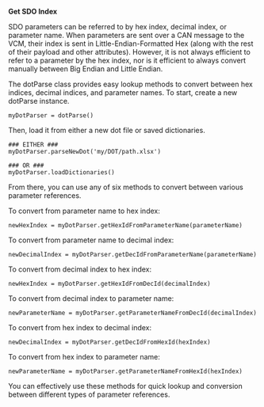 **Get SDO Index**

SDO parameters can be referred to by hex index, decimal index, or parameter name. When parameters are sent over a CAN message to the VCM, their index is sent in Little-Endian-Formatted Hex (along with the rest of their payload and other attributes). However, it is not always efficient to refer to a parameter by the hex index, nor is it efficient to always convert manually between Big Endian and Little Endian. 

The dotParse class provides easy lookup methods to convert between hex indices, decimal indices, and parameter names. To start, create a new dotParse instance.

    myDotParser = dotParse()

Then, load it from either a new dot file or saved dictionaries.

    ### EITHER ###
    myDotParser.parseNewDot('my/DOT/path.xlsx')

    ### OR ###
    myDotParser.loadDictionaries()

From there, you can use any of six methods to convert between various parameter references. 

To convert from parameter name to hex index:

    newHexIndex = myDotParser.getHexIdFromParameterName(parameterName)

To convert from parameter name to decimal index:

    newDecimalIndex = myDotParser.getDecIdFromParameterName(parameterName)

To convert from decimal index to hex index:

    newHexIndex = myDotParser.getHexIdFromDecId(decimalIndex)

To convert from decimal index to parameter name:

    newParameterName = myDotParser.getParameterNameFromDecId(decimalIndex)

To convert from hex index to decimal index:

    newDecimalIndex = myDotParser.getDecIdFromHexId(hexIndex)

To convert from hex index to parameter name:

    newParameterName = myDotParser.getParameterNameFromHexId(hexIndex)

You can effectively use these methods for quick lookup and conversion between different types of parameter references.